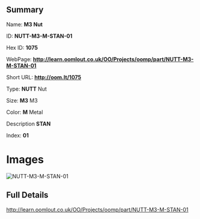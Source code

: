 

## Summary
 
Name: __M3 Nut__

ID: __NUTT-M3-M-STAN-01__

Hex ID: __1075__

WebPage: __http://learn.oomlout.co.uk/OO/Projects/oomp/part/NUTT-M3-M-STAN-01__

Short URL: __http://oom.lt/1075__


Type: __NUTT__ Nut 

Size: __M3__ M3 

Color: __M__ Metal 

Description __STAN__  

Index: __01__


 # Images
![NUTT-M3-M-STAN-01](http://oomlout.com/oomp-gen/parts/NUTT-M3-M-STAN-01/NUTT-M3-M-STAN-01_420.jpg)



 ## Full Details

 http://learn.oomlout.co.uk/OO/Projects/oomp/part/NUTT-M3-M-STAN-01














